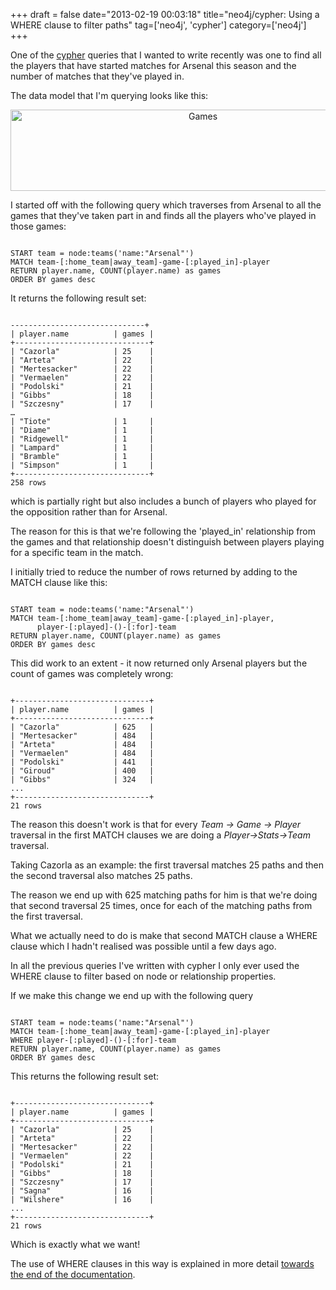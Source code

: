 +++
draft = false
date="2013-02-19 00:03:18"
title="neo4j/cypher: Using a WHERE clause to filter paths"
tag=['neo4j', 'cypher']
category=['neo4j']
+++

<p>One of the <a href="http://docs.neo4j.org/chunked/milestone/cypher-query-lang.html">cypher</a> queries that I wanted to write recently was one to find all the players that have started matches for Arsenal this season and the number of matches that they've played in.</p>


<p>The data model that I'm querying looks like this:</p>


<div align="center">

<img src="{{<siteurl>}}/uploads/2013/02/games.png" alt="Games" title="games.png" border="0" width="600" height="130" /></div>

<p>I started off with the following query which traverses from Arsenal to all the games that they've taken part in and finds all the players who've played in those games:</p>



~~~text

START team = node:teams('name:"Arsenal"')
MATCH team-[:home_team|away_team]-game-[:played_in]-player
RETURN player.name, COUNT(player.name) as games
ORDER BY games desc
~~~

<p>It returns the following result set:</p>



~~~text

------------------------------+
| player.name          | games |
+------------------------------+
| "Cazorla"            | 25    |
| "Arteta"             | 22    |
| "Mertesacker"        | 22    |
| "Vermaelen"          | 22    |
| "Podolski"           | 21    |
| "Gibbs"              | 18    |
| "Szczesny"           | 17    |
…
| "Tiote"              | 1     |
| "Diame"              | 1     |
| "Ridgewell"          | 1     |
| "Lampard"            | 1     |
| "Bramble"            | 1     |
| "Simpson"            | 1     |
+------------------------------+
258 rows
~~~

<p>which is partially right but also includes a bunch of players who played for the opposition rather than for Arsenal.</p>


<p>The reason for this is that we're following the 'played_in' relationship from the games and that relationship doesn't distinguish between players playing for a specific team in the match.</p>


<p>I initially tried to reduce the number of rows returned by adding to the MATCH clause like this:</p>



~~~text

START team = node:teams('name:"Arsenal"')
MATCH team-[:home_team|away_team]-game-[:played_in]-player, 
      player-[:played]-()-[:for]-team
RETURN player.name, COUNT(player.name) as games
ORDER BY games desc
~~~

<p>This did work to an extent - it now returned only Arsenal players but the count of games was completely wrong:</p>



~~~text

+------------------------------+
| player.name          | games |
+------------------------------+
| "Cazorla"            | 625   |
| "Mertesacker"        | 484   |
| "Arteta"             | 484   |
| "Vermaelen"          | 484   |
| "Podolski"           | 441   |
| "Giroud"             | 400   |
| "Gibbs"              | 324   |
...
+------------------------------+
21 rows
~~~

<p>The reason this doesn't work is that for every <cite>Team -> Game -> Player</cite> traversal in the first MATCH clauses we are doing a <cite>Player->Stats->Team</cite> traversal.</p>


<p>Taking Cazorla as an example: the first traversal matches 25 paths and then the second traversal also matches 25 paths.</p>


<p>The reason we end up with 625 matching paths for him is that we're doing that second traversal 25 times, once for each of the matching paths from the first traversal.</p>


<p>What we actually need to do is make that second MATCH clause a WHERE clause which I hadn't realised was possible until a few days ago.</p>


<p>In all the previous queries I've written with cypher I only ever used the WHERE clause to filter based on node or relationship properties.</p>


<p>If we make this change we end up with the following query</p>



~~~text

START team = node:teams('name:"Arsenal"')
MATCH team-[:home_team|away_team]-game-[:played_in]-player
WHERE player-[:played]-()-[:for]-team
RETURN player.name, COUNT(player.name) as games
ORDER BY games desc
~~~

<p>This returns the following result set:</p>



~~~text

+------------------------------+
| player.name          | games |
+------------------------------+
| "Cazorla"            | 25    |
| "Arteta"             | 22    |
| "Mertesacker"        | 22    |
| "Vermaelen"          | 22    |
| "Podolski"           | 21    |
| "Gibbs"              | 18    |
| "Szczesny"           | 17    |
| "Sagna"              | 16    |
| "Wilshere"           | 16    |
...
+------------------------------+
21 rows
~~~

<p>Which is exactly what we want!</p>


<p>The use of WHERE clauses in this way is explained in more detail <a href="http://docs.neo4j.org/chunked/milestone/query-where.html#where-filter-on-patterns">towards the end of the documentation</a>.</p>

